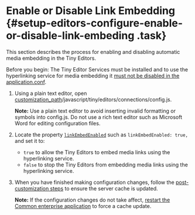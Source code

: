 # Enable or Disable Link Embedding {#setup-editors-configure-enable-or-disable-link-embeding .task}

This section describes the process for enabling and disabling automatic media embedding in the Tiny Editors.

Before you begin: The Tiny Editor Services must be installed and to use the hyperlinking service for media embedding it [must not be disabled in the application.conf](r_application-conf.md#embed.enabled).

1.  Using a plain text editor, open [customization\_path](t_determine-customization-path.md)/javascript/tiny/editors/connections/config.js.

    **Note:** Use a plain text editor to avoid inserting invalid formatting or symbols into config.js. Do not use a rich text editor such as Microsoft Word for editing configuration files.

2.  Locate the property [`linkEmbedEnabled`](r_config-js-sample.md#linkEmbedEnabled) such as `linkEmbedEnabled: true,` and set it to:

    -   `true` to allow the Tiny Editors to embed media links using the hyperlinking service.
    -   `false` to stop the Tiny Editors from embedding media links using the hyperlinking service.
3.  When you have finished making configuration changes, follow the [post-customization steps](https://help.hcltechsw.com/connections/v6/admin/customize/t_admin_common_customize_postreq.html) to ensure the server cache is updated.

    **Note:** If the configuration changes do not take affect, [restart the Common enterprise application](t_restart-common-app.md) to force a cache update.


